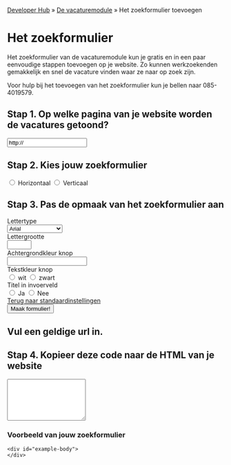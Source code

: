 ---
---

[Developer Hub](/) &raquo; [De vacaturemodule](/vacaturemodule/) &raquo; Het zoekformulier toevoegen

# Het zoekformulier

Het zoekformulier van de vacaturemodule kun je gratis en in een paar eenvoudige stappen toevoegen op je website.
Zo kunnen werkzoekenden gemakkelijk en snel de vacature vinden waar ze naar op zoek zijn.

Voor hulp bij het toevoegen van het zoekformulier kun je bellen naar 085-4019579.

## Stap 1. Op welke pagina van je website worden de vacatures getoond?
<form name="searchwidgetform" action="#design" class="form-horizontal">
  <div class="form-group">
    <div class="col-sm-9">
      <input type="url" name="url" id="heliosUrl" class="form-control" value="http://" />
    </div>
  </div>
  <div id="orientation" class="form-group">
    <div class="col-sm-9">
      <h2>Stap 2. Kies jouw zoekformulier</h2>
      <div class="form-group">
        <div class="col-sm-9">
          <label class="radio-inline">
            <input id="orientationOptionOne" type="radio" name="orientation" value="horizontal" />
            Horizontaal
          </label>
          <label class="radio-inline">
            <input id="orientationOptionTwo" type="radio" name="orientation" value="vertical" />
            Verticaal
          </label>
        </div>
      </div>
    </div>
  </div>
  <div id="design">
    <h2>Stap 3. Pas de opmaak van het zoekformulier aan</h2>
    <div class="form-group">
      <label for="fonttype" class="control-label col-sm-3">Lettertype</label>
      <div class="col-sm-3">
        <select id="fonttype" name="fonttype" class="form-control">
          <option value="Arial">Arial</option>
          <option value="Times">Times new roman</option>
          <option value="Helvetica">Helvetica</option>
          <option value="Calibri">Calibri</option>
        </select>
      </div>
    </div>
    <div class="form-group">
      <label for="fontsize" class="control-label col-sm-3">Lettergrootte</label>
      <div class="col-sm-3">
        <input id="fontsize" type="number" name="fontsize" min="10" max="20" class="form-control" />
      </div>
    </div>
    <div class="form-group">
      <label for="buttoncolor" class="control-label col-sm-3">Achtergrondkleur knop</label>
      <div class="col-sm-3">
        <input id="buttoncolor" name="buttoncolor" class="color form-control" />
      </div>
    </div>
    <div class="form-group">
      <label for="buttontextcolor" class="control-label col-sm-3">Tekstkleur knop</label>
      <div class="col-sm-3">
        <label class="radio-inline">
          <input id="buttontextcolorOptionOne" type="radio" name="buttontextcolor" value="FFFFFF"> wit
        </label>
        <label class="radio-inline col-sm-offset-1">
          <input id="buttontextcolorOptionTwo" type="radio" name="buttontextcolor" value="000000"> zwart
        </label>
      </div>
    </div>
    <div class="form-group">
      <label for="placeholder" class="control-label col-sm-3">Titel in invoerveld</label>
      <div class="col-sm-3">
        <label class="radio-inline">
          <input id="placeholderOptionOne" type="radio" name="placeholder" value="true"> Ja
        </label>
        <label class="radio-inline col-sm-offset-1">
          <input id="placeholderOptionTwo" type="radio" name="placeholder" value="false"> Nee
        </label>
      </div>
    </div>
    <div>
      <a id="default" href="#">Terug naar standaardinstellingen</a>
    </div>
  </div>
  <div class="form-group">
    <div class="col-sm-9">
      <input type="submit" value="Maak formulier!" class="btn btn-primary" />
    </div>
  </div>
</form>
<div id="url-validation-error" class="hidden">
  <h2>Vul een geldige url in.</h2>
</div>

<div id="example-code">
  <div id="code" class="hidden form-group">
    <h2>Stap 4. Kopieer deze code naar de HTML van je website</h2>
    <textarea id="code-body" onclick="this.focus();this.select();" class="form-control" rows="6"></textarea>
  </div>

  <div id="example" class="hidden">
    <h3>Voorbeeld van jouw zoekformulier</h3>

    <div id="example-body">
    </div>
  </div>
</div>

<script src="/javascripts/external/uri.js"></script>
<script src="/javascripts/layout/output-buffer.js"></script>
<script src="/javascripts/job-module/search-form.js"></script>
<script src="/javascripts/job-module/search-form-controller.js"></script>
<script src="/javascripts/external/jscolor/jscolor.js"></script>
